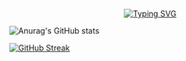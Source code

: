<p align="center">
  <a href="https://git.io/typing-svg">
    <img src="https://readme-typing-svg.demolab.com?font=Fira+Code&size=25&pause=1000&color=E75C00FF&center=true&vCenter=true&width=440&lines=This+is+a+cat+repository.+.+." alt="Typing SVG" /></a>
</p>

![Anurag's GitHub stats](https://github-readme-stats.vercel.app/api?username=rekyryan&count_private=true&show_icons=true&theme=codeSTACKr&bg_color=00000000)

[![GitHub Streak](https://github-readme-streak-stats.herokuapp.com?user=rekyryan&theme=codestackr&hide_border=true&date_format=j%20M%5B%20Y%5D&background=00000000)](https://git.io/streak-stats)

<!--
**rekyryan/rekyryan** is a ✨ _special_ ✨ repository because its `README.md` (this file) appears on your GitHub profile.

Here are some ideas to get you started:

- 🔭 I’m currently working on ...
- 🌱 I’m currently learning ...
- 👯 I’m looking to collaborate on ...
- 🤔 I’m looking for help with ...
- 💬 Ask me about ...
- 📫 How to reach me: ...
- 😄 Pronouns: ...
- ⚡ Fun fact: ...
--!>
